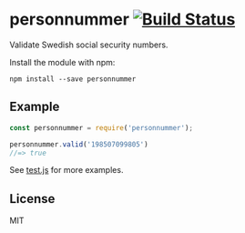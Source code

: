 # personnummer [![Build Status](https://github.com/personnummer/js/workflows/build/badge.svg)](https://github.com/personnummer/js/actions)

Validate Swedish social security numbers.

Install the module with npm:

```
npm install --save personnummer
```

## Example

```javascript
const personnummer = require('personnummer');

personnummer.valid('198507099805')
//=> true
```

See [test.js](test.js) for more examples.

## License

MIT
